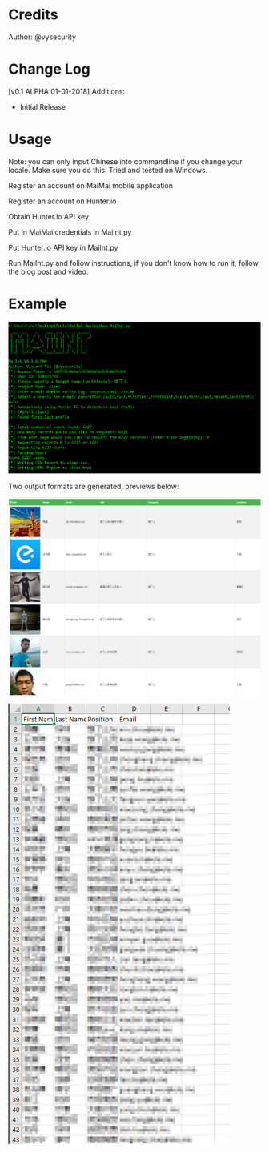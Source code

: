# Credits

Author: @vysecurity

# Change Log

[v0.1 ALPHA 01-01-2018]
Additions:
* Initial Release

# Usage

Note: you can only input Chinese into commandline if you change your locale. Make sure you do this. Tried and tested on Windows.

Register an account on MaiMai mobile application

Register an account on Hunter.io

Obtain Hunter.io API key

Put in MaiMai credentials in MaiInt.py

Put Hunter.io API key in MaiInt.py

Run MaiInt.py and follow instructions, if you don't know how to run it, follow the blog post and video.

# Example

![alt text](images/tool-run.png "MaiInt Tool Run")

Two output formats are generated, previews below:

![alt text](images/html-report.png "MaiInt HTML Report Output")

![alt text](images/csv-report.png "MaiInt CSV Report Output")